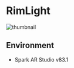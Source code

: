 # RimLight

![thumbnail](https://user-images.githubusercontent.com/947953/76520699-bf984e80-64a6-11ea-8e75-85d139eb9c5e.png)

## Environment

- Spark AR Studio v83.1

